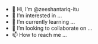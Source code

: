 - 👋 Hi, I’m @zeeshantariq-itu
- 👀 I’m interested in ...
- 🌱 I’m currently learning ...
- 💞️ I’m looking to collaborate on ...
- 📫 How to reach me ...

<!---
zeeshantariq-itu/zeeshantariq-itu is a ✨ special ✨ repository because its `README.md` (this file) appears on your GitHub profile.
You can click the Preview link to take a look at your changes.
--->
